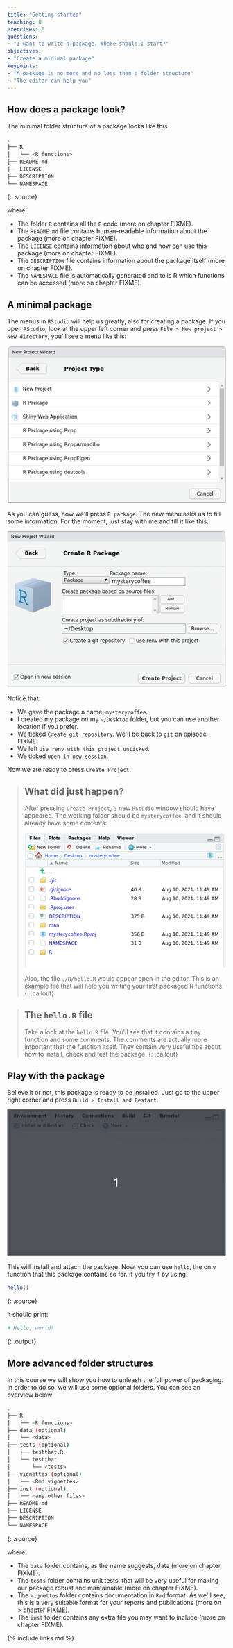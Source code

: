 ```yaml
---
title: "Getting started"
teaching: 0
exercises: 0
questions:
- "I want to write a package. Where should I start?"
objectives:
- "Create a minimal package"
keypoints:
- "A package is no more and no less than a folder structure"
- "The editor can help you"
---
```


## How does a package look?

The minimal folder structure of a package looks like this

~~~sh
.
├── R
│   └── <R functions>
├── README.md
├── LICENSE
├── DESCRIPTION
└── NAMESPACE
~~~
{: .source}

where:

- The folder `R` contains all the `R` code (more on chapter FIXME).
- The `README.md` file contains human-readable information about the package (more on chapter FIXME).
- The `LICENSE` contains information about who and how can use this package (more on chapter FIXME).
- The `DESCRIPTION` file contains information about the package itself (more on chapter FIXME).
- The `NAMESPACE` file is automatically generated and tells R which functions can be accessed (more on chapter FIXME).

## A minimal package

The menus in `RStudio` will help us greatly, also for creating a package.
If you open `RStudio`, look at the upper left corner and press `File > New project > New directory`, you'll see a menu like this:

![New project menu](../fig/new-project.png)

As you can guess, now we'll press `R package`.
The new menu asks us to fill some information.
For the moment, just stay with me and fill it like this:

![New project menu](../fig/create-package.png)

Notice that:

- We gave the package a name: `mysterycoffee`.
- I created my package on my `~/Desktop` folder, but you can use another location if you prefer.
- We ticked `Create git repository`. We'll be back to `git` on episode FIXME.
- We left `Use renv with this project unticked`.
- We ticked `Open in new session`.

Now we are ready to press `Create Project`.

> ## What did just happen?
> After pressing `Create Project`, a new `RStudio` window should have appeared.
> The working folder should be `mysterycoffee`, and it should already have some contents:
> 
> ![New project menu](../fig/contents.png)
>
> Also, the file `./R/hello.R` would appear open in the editor.
> This is an example file that will help you writing your first packaged R functions.
{: .callout}

> ## The `hello.R` file
> Take a look at the `hello.R` file.
> You'll see that it contains a tiny function and some comments.
> The comments are actually more important that the function itself.
> They contain very useful tips about how to install, check and test the package.
{: .callout}

## Play with the package

Believe it or not, this package is ready to be installed.
Just go to the upper right corner and press `Build > Install and Restart`.

![Install and restart](../fig/install-and-restart.gif)

This will install and attach the package.
Now, you can use `hello`, the only function that this package contains so far.
If you try it by using:

~~~r
hello()
~~~
{: .source}

it should print:

~~~r
# Hello, world!
~~~
{: .output}


## More advanced folder structures
In this course we will show you how to unleash the full power of packaging.
In order to do so, we will use some optional folders.
You can see an overview below

~~~sh
.
├── R
│   └── <R functions>
├── data (optional)
│   └── <data>
├── tests (optional)
│   ├── testthat.R
│   └── testthat
│       └── <tests>
├── vignettes (optional)
│   └── <Rmd vignettes>
├── inst (optional)
│   └── <any other files>
├── README.md
├── LICENSE
├── DESCRIPTION
└── NAMESPACE
~~~
{: .source}

where:

- The `data` folder contains, as the name suggests, data (more on chapter FIXME).
- The `tests` folder contains unit tests, that will be very useful for making our package robust and mantainable (more on chapter FIXME).
- The `vignettes` folder contains documentation in `Rmd` format. As we'll see, this is a very suitable format for your reports and publications (more on > chapter FIXME).
- The `inst` folder contains any extra file you may want to include (more on chapter FIXME).

{% include links.md %}
